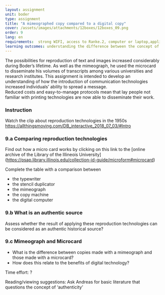```yaml
---
layout: assignment
unit: boder
type: assignment
title: "A mimeographed copy compared to a digital copy"
cover: /assets/images/attachments/12boxes/12boxes_09.png
order: 9
lang: en
requirements:  strong WIFI, access to Ranke.2, computer or laptop,application on laptop or computer to view video,
learning outcomes: understanding the difference between the concept of the ‘original’ in the analogue area, and how this has changed with the advent of digital technology 
---
```


The possibilities for reproduction of text and images increased considerably during Boder’s lifetime. As well as the mimeograph, he used the microcard to disseminate his volumes of transcripts among various universities and research institutes.
This assignment is intended to develop an understanding of how the introduction of communication technologies increased individuals’ ability to spread a message.  
Reduced costs and easy-to-manage protocols mean that lay people not familiar with printing technologies are now able to disseminate their work. 
<!-- more -->

<!-- briefing-student -->
### Instruction
<!-- section-contents -->
Watch the clip about reproduction technologies in the 1950s
https://allthingsmoving.com/DB_interactive_2018_07_03/#Intro

<!-- section -->
### 9.a  Comparing reproduction technologies
<!-- section-contents -->

Find out how a micro card works by clicking on this link to the [online archive of the Library of the Illineois University] 
(https://psap.library.illinois.edu/collection-id-guide/microform#microcard)

Complete the table with a comparison between
- the typewriter
- the stencil duplicator
- the mimeograph
- the copy machine
- the digital computer  

<!-- section -->
### 9.b  What is an authentic source
<!-- section-contents -->
Assess whether the result of applying these reproduction technologies can be considered as an authentic historical source?

<!-- section -->
### 9.c  Mimeograph and Microcard
<!-- section-contents -->
- What is the difference between copies made with a mimeograph and those made with a microcard? 
- How does this relate to the benefits of digital technology? 


Time effort: ?

Reading/viewing  suggestions:
Ask Andreas for basic literature that questions the concept of ‘authenticity’
